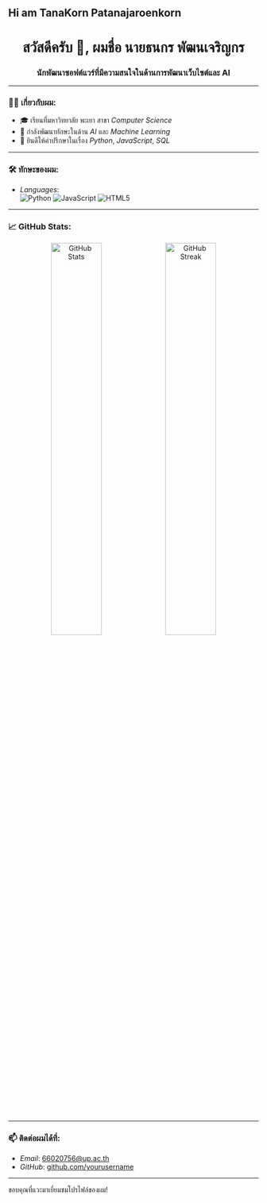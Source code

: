 ## Hi am TanaKorn Patanajaroenkorn
<h1 align="center">สวัสดีครับ 👋, ผมชื่อ นายธนกร พัฒนเจริญกร</h1>
<h3 align="center">นักพัฒนาซอฟต์แวร์ที่มีความสนใจในด้านการพัฒนาเว็บไซต์และ AI</h3>

---

### 👨‍💻 เกี่ยวกับผม:
- 🎓 เรียนที่มหาวิทยาลัย พะเยา สาขา *Computer Science*
- 🔭 กำลังพัฒนาทักษะในด้าน *AI* และ *Machine Learning*
- 💬 ยินดีให้คำปรึกษาในเรื่อง *Python*, *JavaScript*, *SQL*

---

### 🛠️ ทักษะของผม:
- *Languages*:  
  ![Python](https://img.shields.io/badge/Python-3776AB?style=for-the-badge&logo=python&logoColor=white)
  ![JavaScript](https://img.shields.io/badge/JavaScript-F7DF1E?style=for-the-badge&logo=javascript&logoColor=black)
  ![HTML5](https://img.shields.io/badge/HTML5-E34F26?style=for-the-badge&logo=html5&logoColor=white)

---

### 📈 GitHub Stats:
<p align="center">
  <img width="45%" src="https://github-readme-stats.vercel.app/api?username=yourusername&show_icons=true&theme=radical" alt="GitHub Stats"/>
  <img width="45%" src="https://github-readme-streak-stats.herokuapp.com/?user=yourusername&theme=radical" alt="GitHub Streak"/>
</p>

---

### 📫 ติดต่อผมได้ที่:
- *Email*: [66020756@up.ac.th](mailto:66020756@up.ac.th)
- *GitHub*: [github.com/yourusername](https://github.com/Biw000 )

---

ขอบคุณที่แวะมาเยี่ยมชมโปรไฟล์ของผม!

